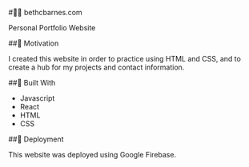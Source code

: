 #:woman_technologist: bethcbarnes.com

Personal Portfolio Website

##:thought_balloon: Motivation

I created this website in order to practice using HTML and CSS, and to create a hub for my projects and contact information.

##:hammer: Built With

* Javascript
* React
* HTML
* CSS

##:rocket: Deployment

This website was deployed using Google Firebase.

